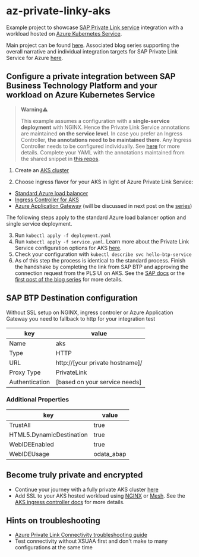 # az-private-linky-aks

Example project to showcase [SAP Private Link service](https://help.sap.com/viewer/product/PRIVATE_LINK/CLOUD) integration with a workload hosted on [Azure Kubernetes Service](https://learn.microsoft.com/azure/aks/intro-kubernetes).

Main project can be found [here](https://github.com/MartinPankraz/az-private-linky). Associated blog series supporting the overall narrative and individual integration targets for SAP Private Link Service for Azure [here](https://blogs.sap.com/2021/12/29/getting-started-with-btp-private-link-service-for-azure/).

## Configure a private integration between SAP Business Technology Platform and your workload on Azure Kubernetes Service

> **Warning**⚠️
>
> This example assumes a configuration with a **single-service deployment** with NGINX. Hence the Private Link Service annotations are maintained **on the service level**. In case you prefer an Ingress Controller, **the annotations need to be maintained there**. Any Ingress Controller needs to be configured individually. See [here](https://learn.microsoft.com/azure/aks/ingress-basic?tabs=azure-cli) for more details. Complete your YAML with the annotations maintained from the shared snippet in [this repos](https://github.com/MartinPankraz/az-private-linky-aks/blob/main/app/nginx-ingress-example.yml).

1. Create an [AKS cluster](https://learn.microsoft.com/azure/aks/learn/quick-kubernetes-deploy-portal?tabs=azure-cli#create-an-aks-cluster)

2. Choose ingress flavor for your AKS in light of Azure Private Link Service:

- [Standard Azure load balancer](https://learn.microsoft.com/azure/private-link/private-link-service-overview)
- [Ingress Controller for AKS](https://learn.microsoft.com/azure/aks/ingress-basic?tabs=azure-cli)
- [Azure Application Gateway](https://learn.microsoft.com/azure/application-gateway/private-link-configure?tabs=portal) (will be discussed in next post on the [series](https://blogs.sap.com/2021/12/29/getting-started-with-btp-private-link-service-for-azure/))

The following steps apply to the standard Azure load balancer option and single service deployment.

3. Run `kubectl apply -f deployment.yaml`
4. Run `kubectl apply -f service.yaml`. Learn more about the Private Link Service configuration options for AKS [here](https://cloud-provider-azure.sigs.k8s.io/topics/pls-integration/).
5. Check your configuration with `kubectl describe svc hello-btp-service`
6. As of this step the process is identical to the standard process. Finish the handshake by completing the link from SAP BTP and approving the connection request from the PLS UI on AKS. See the [SAP docs](https://help.sap.com/docs/PRIVATE_LINK/42acd88cb4134ba2a7d3e0e62c9fe6cf/e8bc0c6440834a47a0ff57cb4efc0dc2.html) or the [first post of the blog series](https://blogs.sap.com/2021/07/02/whatever-happens-in-an-azure-and-btp-private-linky-swear-stays-in-the-linky-swear/) for more details.

## SAP BTP Destination configuration

Without SSL setup on NGINX, ingress controler or Azure Application Gateway you need to fallback to http for your integration test

key | value |
--- | --- |
Name | aks |
Type | HTTP |
URL | http://[your private hostname]/ |
Proxy Type | PrivateLink |
Authentication | [based on your service needs] |

### Additional Properties
key | value |
--- | --- |
TrustAll | true |
HTML5.DynamicDestination | true |
WebIDEEnabled | true |
WebIDEUsage | odata_abap |

## Become truly private and encrypted

- Continue your journey with a fully private AKS cluster [here](https://learn.microsoft.com/azure/aks/private-clusters)
- Add SSL to your AKS hosted workload using [NGINX](https://www.nginx.com/blog/nginx-ssl/) or [Mesh](https://learn.microsoft.com/azure/aks/servicemesh-about). See the [AKS ingress controller docs](https://learn.microsoft.com/azure/aks/ingress-tls?tabs=azure-cli) for more details.

## Hints on troubleshooting

- [Azure Private Link Connectivity troubleshooting guide](https://learn.microsoft.com/azure/private-link/troubleshoot-private-link-connectivity)
- Test connectivity without XSUAA first and don't make to many configurations at the same time

